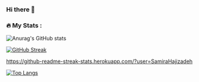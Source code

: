 ### Hi there 👋



### :fire: My Stats :

![Anurag's GitHub stats](https://github-readme-stats.vercel.app/api?username=anuraghazra&show_icons=true&theme=radical)


[![GitHub Streak](http://github-readme-streak-stats.herokuapp.com?user=SamiraHajizadeh&theme=dark&background=000000)](https://git.io/streak-stats)


https://github-readme-streak-stats.herokuapp.com/?user=SamiraHajizadeh


[![Top Langs](https://github-readme-stats.vercel.app/api/top-langs/?username=SamiraHajizadeh&layout=compact&theme=vision-friendly-dark)](https://github.com/anuraghazra/github-readme-stats)


<!--
**SamiraHajizadeh/SamiraHajizadeh** is a ✨ _special_ ✨ repository because its `README.md` (this file) appears on your GitHub profile.

Here are some ideas to get you started:

- 🔭 I’m currently working on ...
- 🌱 I’m currently learning ...
- 👯 I’m looking to collaborate on ...
- 🤔 I’m looking for help with ...
- 💬 Ask me about ...
- 📫 How to reach me: ...
- 😄 Pronouns: ...
- ⚡ Fun fact: ...
-->

